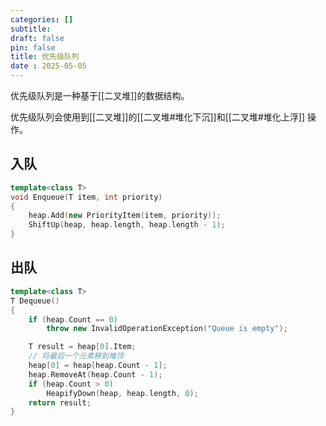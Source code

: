 ```yaml
---
categories: []
subtitle: 
draft: false
pin: false
title: 优先级队列
date : 2025-05-05
---
```


优先级队列是一种基于[[二叉堆]]的数据结构。

优先级队列会使用到[[二叉堆]]的[[二叉堆#堆化下沉]]和[[二叉堆#堆化上浮]] 操作。

## 入队

```cpp
template<class T>
void Enqueue(T item, int priority)
{
	heap.Add(new PriorityItem(item, priority));
	ShiftUp(heap, heap.length, heap.length - 1);
}
```

## 出队

```cpp
template<class T>
T Dequeue()
{
	if (heap.Count == 0)
		throw new InvalidOperationException("Queue is empty");

	T result = heap[0].Item;
	// 将最后一个元素移到堆顶
	heap[0] = heap[heap.Count - 1];
	heap.RemoveAt(heap.Count - 1);
	if (heap.Count > 0)
		HeapifyDown(heap, heap.length, 0);
	return result;
}
```
